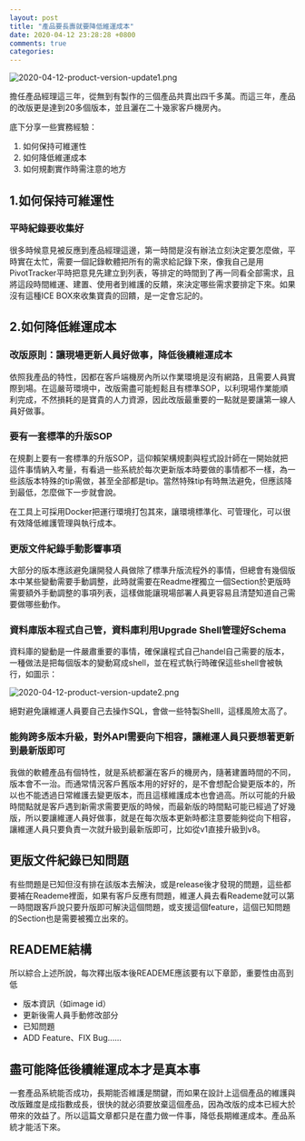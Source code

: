 ```yaml
---
layout: post
title: "產品要長壽就要降低維運成本"
date: 2020-04-12 23:28:28 +0800
comments: true
categories: 
---
```


![2020-04-12-product-version-update1.png](http://mrshih.github.io/images/2020-04-12-product-version-update1.png)

擔任產品經理這三年，從無到有製作的三個產品共賣出四千多萬。而這三年，產品的改版更是達到20多個版本，並且灑在二十幾家客戶機房內。

底下分享一些實務經驗：

1. 如何保持可維運性
2. 如何降低維運成本
3. 如何規劃實作時需注意的地方


## 1.如何保持可維運性

### 平時紀錄要收集好

很多時候意見被反應到產品經理這邊，第一時間是沒有辦法立刻決定要怎麼做，平時實在太忙，需要一個記錄軟體把所有的需求給記錄下來，像我自己是用PivotTracker平時把意見先建立到列表，等排定的時間到了再一同看全部需求，且將這段時間維運、建置、使用者到維護的反饋，來決定哪些需求要排定下來。如果沒有這種ICE BOX來收集寶貴的回饋，是一定會忘記的。

## 2.如何降低維運成本

### 改版原則：讓現場更新人員好做事，降低後續維運成本

依照我產品的特性，因都在客戶端機房內所以作業環境是沒有網路，且需要人員實際到場。在這嚴苛環境中，改版需盡可能輕鬆且有標準SOP，以利現場作業能順利完成，不然損耗的是寶貴的人力資源，因此改版最重要的一點就是要讓第一線人員好做事。

### 要有一套標準的升版SOP

在規劃上要有一套標準的升版SOP，這仰賴架構規劃與程式設計師在一開始就把這件事情納入考量，有看過一些系統於每次更新版本時要做的事情都不一樣，為一些該版本特殊的tip需做，甚至全部都是tip。當然特殊tip有時無法避免，但應該降到最低，怎麼做下一步就會說。

在工具上可採用Docker把運行環境打包其來，讓環境標準化、可管理化，可以很有效降低維護管理與執行成本。

###  更版文件紀錄手動影響事項

大部分的版本應該避免讓開發人員做除了標準升版流程外的事情，但總會有幾個版本中某些變動需要手動調整，此時就需要在Readme裡獨立一個Section於更版時需要額外手動調整的事項列表，這樣做能讓現場部署人員更容易且清楚知道自己需要做哪些動作。

### 資料庫版本程式自己管，資料庫利用Upgrade Shell管理好Schema

資料庫的變動是一件嚴肅重要的事情，確保讓程式自己handel自己需要的版本，一種做法是把每個版本的變動寫成shell，並在程式執行時確保這些shell會被執行，如圖示：

![2020-04-12-product-version-update2.png](http://mrshih.github.io/images/2020-04-12-product-version-update2.png)

絕對避免讓維運人員要自己去操作SQL，會做一些特製Shelll，這樣風險太高了。

### 能夠跨多版本升級，對外API需要向下相容，讓維運人員只要想著更新到最新版即可

我做的軟體產品有個特性，就是系統都灑在客戶的機房內，隨著建置時間的不同，版本會不一治。而通常情況客戶舊版本用的好好的，是不會想配合變更版本的，所以也不能透過日常維護去變更版本，而且這樣維護成本也會過高。所以可能的升級時間點就是客戶遇到新需求需要更版的時候，而最新版的時間點可能已經過了好幾版，所以要讓維運人員好做事，就是在每次版本更新時都注意要能夠從向下相容，讓維運人員只要負責一次就升級到最新版即可，比如從v1直接升級到v8。

## 更版文件紀錄已知問題

有些問題是已知但沒有排在該版本去解決，或是release後才發現的問題，這些都要補在Reademe裡面，如果有客戶反應有問題，維運人員去看Reademe就可以第一時間跟客戶說只要升版即可解決這個問題，或支援這個feature，這個已知問題的Section也是需要被獨立出來的。

## READEME結構

所以綜合上述所說，每次釋出版本後READEME應該要有以下章節，重要性由高到低

* 版本資訊（如image id）
* 更新後需人員手動修改部分
* 已知問題
* ADD Feature、FIX Bug......

## 盡可能降低後續維運成本才是真本事

一套產品系統能否成功，長期能否維護是關鍵，而如果在設計上這個產品的維護與改版難度是成指數成長，很快的就必須要放棄這個產品，因為改版的成本已經大於帶來的效益了。所以這篇文章都只是在盡力做一件事，降低長期維運成本。產品系統才能活下來。